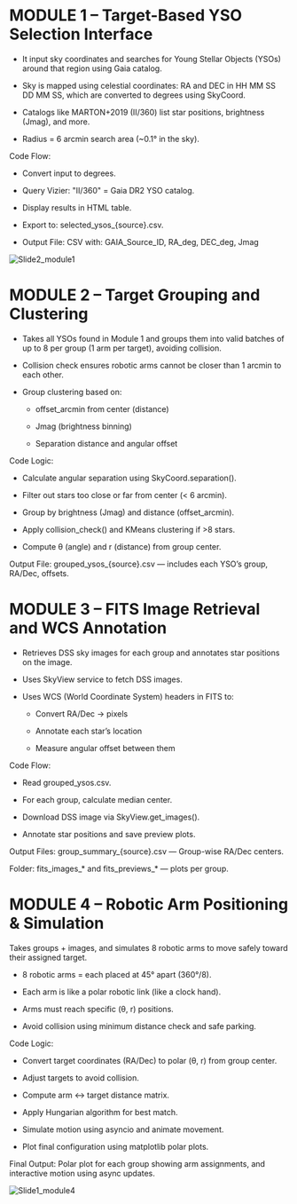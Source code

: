 # MODULE 1 – Target-Based YSO Selection Interface

* It input sky coordinates and searches for Young Stellar Objects (YSOs) around that region using Gaia catalog.

* Sky is mapped using celestial coordinates: RA and DEC in HH MM SS DD MM SS, which are converted to degrees using SkyCoord.

* Catalogs like MARTON+2019 (II/360) list star positions, brightness (Jmag), and more.

* Radius = 6 arcmin search area (~0.1° in the sky).

 Code Flow:
* Convert input to degrees.

* Query Vizier: "II/360" = Gaia DR2 YSO catalog.

* Display results in HTML table.

* Export to: selected_ysos_{source}.csv.

* Output File: CSV with: GAIA_Source_ID, RA_deg, DEC_deg, Jmag

![Slide2_module1](https://github.com/user-attachments/assets/12c79052-b4ba-477a-883f-b4ca1fa4e3ce)

# MODULE 2 – Target Grouping and Clustering

* Takes all YSOs found in Module 1 and groups them into valid batches of up to 8 per group (1 arm per target), avoiding collision.

* Collision check ensures robotic arms cannot be closer than 1 arcmin to each other.

* Group clustering based on:

  * offset_arcmin from center (distance)

  * Jmag (brightness binning)

  * Separation distance and angular offset

Code Logic:

* Calculate angular separation using SkyCoord.separation().

* Filter out stars too close or far from center (< 6 arcmin).

* Group by brightness (Jmag) and distance (offset_arcmin).

* Apply collision_check() and KMeans clustering if >8 stars.

* Compute θ (angle) and r (distance) from group center.

Output File: grouped_ysos_{source}.csv — includes each YSO’s group, RA/Dec, offsets.

# MODULE 3 – FITS Image Retrieval and WCS Annotation

* Retrieves DSS sky images for each group and annotates star positions on the image.

* Uses SkyView service to fetch DSS images.

* Uses WCS (World Coordinate System) headers in FITS to:

  * Convert RA/Dec → pixels

  * Annotate each star’s location

  * Measure angular offset between them

Code Flow:
* Read grouped_ysos.csv.

* For each group, calculate median center.

* Download DSS image via SkyView.get_images().

* Annotate star positions and save preview plots.

Output Files: group_summary_{source}.csv — Group-wise RA/Dec centers.

Folder: fits_images_* and fits_previews_* — plots per group.

# MODULE 4 – Robotic Arm Positioning & Simulation

Takes groups + images, and simulates 8 robotic arms to move safely toward their assigned target.

* 8 robotic arms = each placed at 45° apart (360°/8).

* Each arm is like a polar robotic link (like a clock hand).

* Arms must reach specific (θ, r) positions.

* Avoid collision using minimum distance check and safe parking.

Code Logic:
* Convert target coordinates (RA/Dec) to polar (θ, r) from group center.

* Adjust targets to avoid collision.

* Compute arm ↔ target distance matrix.

* Apply Hungarian algorithm for best match.

* Simulate motion using asyncio and animate movement.

* Plot final configuration using matplotlib polar plots.

Final Output: Polar plot for each group showing arm assignments, and interactive motion using async updates.

![Slide1_module4](https://github.com/user-attachments/assets/a39a4e63-514d-4947-adbd-9e1ed60d6c83)













